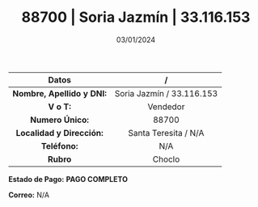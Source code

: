 ﻿---
title: 88700 | Soria Jazmín | 33.116.153
date: 03/01/2024
draft: false
tags: ['santa teresita', 'vendedor', 'choclo']
---

|          **Datos**          |  /  |
|:---------------------------:|:---:|
| **Nombre, Apellido y DNI:** | Soria Jazmín / 33.116.153 |
|          **V o T:**         | Vendedor |
|      **Numero Único:**      | 88700 |
|  **Localidad y Dirección:** | Santa Teresita / N/A |
|        **Teléfono:**        | N/A |
|          **Rubro**          | Choclo |

**Estado de Pago:** **PAGO COMPLETO**

**Correo:** N/A
